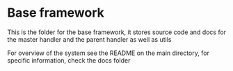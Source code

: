 # Base framework

This is the folder for the base framework, it stores source code and docs for the master handler and the parent handler as well as utils

For overview of the system see the README on the main directory, for specific information, check the docs folder
